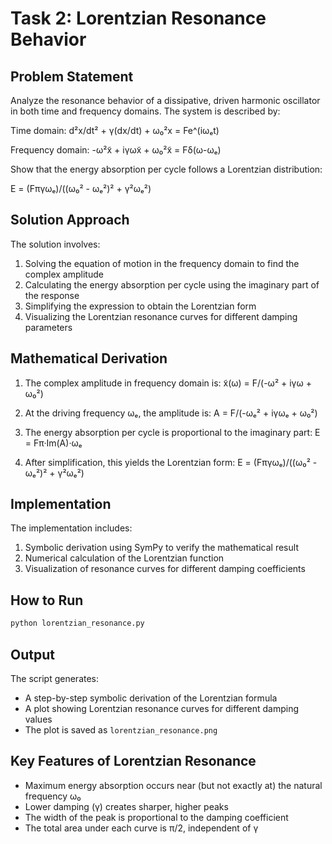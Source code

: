# Task 2: Lorentzian Resonance Behavior

## Problem Statement

Analyze the resonance behavior of a dissipative, driven harmonic oscillator in both time and frequency domains. The system is described by:

Time domain: 
d²x/dt² + γ(dx/dt) + ω₀²x = Fe^(iωₑt)

Frequency domain: 
-ω²x̃ + iγωx̃ + ω₀²x̃ = Fδ(ω-ωₑ)

Show that the energy absorption per cycle follows a Lorentzian distribution:

E = (Fπγωₑ)/((ω₀² - ωₑ²)² + γ²ωₑ²)

## Solution Approach

The solution involves:

1. Solving the equation of motion in the frequency domain to find the complex amplitude
2. Calculating the energy absorption per cycle using the imaginary part of the response
3. Simplifying the expression to obtain the Lorentzian form
4. Visualizing the Lorentzian resonance curves for different damping parameters

## Mathematical Derivation

1. The complex amplitude in frequency domain is:
   x̃(ω) = F/(-ω² + iγω + ω₀²)

2. At the driving frequency ωₑ, the amplitude is:
   A = F/(-ωₑ² + iγωₑ + ω₀²)

3. The energy absorption per cycle is proportional to the imaginary part:
   E = Fπ·Im(A)·ωₑ

4. After simplification, this yields the Lorentzian form:
   E = (Fπγωₑ)/((ω₀² - ωₑ²)² + γ²ωₑ²)

## Implementation

The implementation includes:

1. Symbolic derivation using SymPy to verify the mathematical result
2. Numerical calculation of the Lorentzian function
3. Visualization of resonance curves for different damping coefficients

## How to Run

```bash
python lorentzian_resonance.py
```

## Output

The script generates:
- A step-by-step symbolic derivation of the Lorentzian formula
- A plot showing Lorentzian resonance curves for different damping values
- The plot is saved as `lorentzian_resonance.png`

## Key Features of Lorentzian Resonance

- Maximum energy absorption occurs near (but not exactly at) the natural frequency ω₀
- Lower damping (γ) creates sharper, higher peaks
- The width of the peak is proportional to the damping coefficient
- The total area under each curve is π/2, independent of γ 